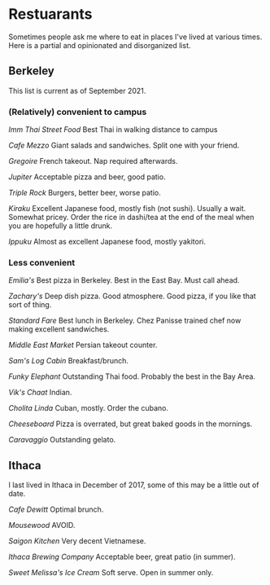 # Restuarants

Sometimes people ask me where to eat in places I've lived at various times. Here is a partial and opinionated and disorganized list.


## Berkeley

This list is current as of September 2021.

### (Relatively) convenient to campus

*Imm Thai Street Food* Best Thai in walking distance to campus

*Cafe Mezzo* Giant salads and sandwiches. Split one with your friend.

*Gregoire* French takeout. Nap required afterwards.

*Jupiter* Acceptable pizza and beer, good patio.

*Triple Rock* Burgers, better beer, worse patio.

*Kiraku* Excellent Japanese food, mostly fish (not sushi). Usually a wait. Somewhat pricey. Order the rice in dashi/tea at the end of the meal when you are hopefully a little drunk.

*Ippuku* Almost as excellent Japanese food, mostly yakitori.


### Less convenient

*Emilia's* Best pizza in Berkeley. Best in the East Bay. Must call ahead.

*Zachary's* Deep dish pizza. Good atmosphere. Good pizza, if you like that sort of thing.

*Standard Fare* Best lunch in Berkeley. Chez Panisse trained chef now making excellent sandwiches.

*Middle East Market* Persian takeout counter.

*Sam's Log Cabin* Breakfast/brunch.

*Funky Elephant* Outstanding Thai food. Probably the best in the Bay Area. 

*Vik's Chaat* Indian.

*Cholita Linda* Cuban, mostly. Order the cubano.

*Cheeseboard* Pizza is overrated, but great baked goods in the mornings.

*Caravaggio* Outstanding gelato.


## Ithaca

I last lived in Ithaca in December of 2017, some of this may be a little out of date.

*Cafe Dewitt* Optimal brunch.

*Mousewood* AVOID.

*Saigon Kitchen* Very decent Vietnamese.

*Ithaca Brewing Company* Acceptable beer, great patio (in summer).

*Sweet Melissa's Ice Cream* Soft serve. Open in summer only.
